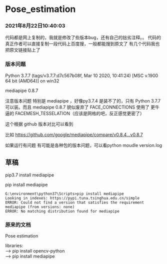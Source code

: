 # Pose_estimation

### 2021年8月22日10:40:03

代码都是网上复制的，我就是修改了些版本bug，还有自己的拙劣注释。。
代码的真正作者可以直接复制一段代码上百度搜，一般都能搜到原文了
有几个代码我也把原文链接贴上了

###  版本问题

 Python 3.7.7 (tags/v3.7.7:d7c567b08f, Mar 10 2020, 10:41:24) [MSC v.1900 64 bit (AMD64)] on win32

 mediapipe                                 0.8.7
 
 注意版本问题 特别是 mediapipe ，好像py3.7.4 是装不了的，只有 Python 3.7.7  可以装。而且 mediapipe 0.8.7 貌似废弃了
 FACE_CONNECTIONS  使用了 更牛逼的 FACEMESH_TESSELATION（应该是网格的吧，反正感觉更密了）
 
 这个根据 github 版本对比可以看到
 
 比如
 https://github.com/google/mediapipe/compare/v0.8.4...v0.8.7

如果运行有问题 有可能是各种包的版本问题，可以看python moudle version.log


## 草稿

pip3.7 install mediapipe

pip install mediapipe

```
G:\environment\python37\Scripts>pip install mediapipe
Looking in indexes: https://pypi.tuna.tsinghua.edu.cn/simple
ERROR: Could not find a version that satisfies the requirement mediapipe (from versions: none)
ERROR: No matching distribution found for mediapipe
```



###  原来的文档
Pose estimation</br>

libraries:</br>
--> pip install opencv-python</br>
--> pip install mediapipe</br>


